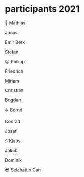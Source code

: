 # participants 2021

:snail: Mathias

Jonas

Emir Berk

Stefan

:wink: Philipp

Friedrich

Mirjam

Christian

Bogdan

:airplane: Bernd

Conrad

Josef

:) Klaus

Jakob

Dominik

:sunglasses: Selahattin Can
